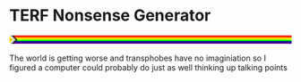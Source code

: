 # TERF Nonsense Generator

![](pride-line.png)

The world is getting worse and transphobes have no imaginiation so I figured a computer could probably do just as well thinking up talking points

